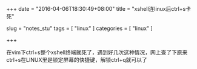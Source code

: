 +++
date = "2016-04-06T18:30:49+08:00"
title = "xshell连linux后ctrl+s卡死"

slug = "notes_stu"
tags = [ "linux" ]
categories = [
  "linux"
]

+++
<!--more-->

在vim下ctrl+s整个xshell终端就死了，遇到好几次这种情况，网上查了下原来ctrl+s在LINUX里是锁定屏幕的快捷键，解锁ctrl+q就可以了

